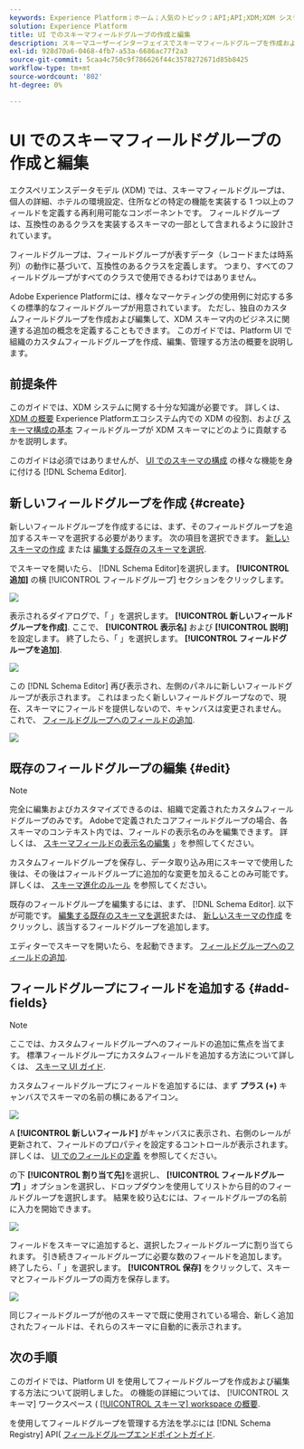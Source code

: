 ```yaml
---
keywords: Experience Platform；ホーム；人気のトピック；API;API;XDM;XDM システム；エクスペリエンスデータモデル；データモデル；ui；ワークスペース；フィールドグループ；フィールドグループ
solution: Experience Platform
title: UI でのスキーマフィールドグループの作成と編集
description: スキーマユーザーインターフェイスでスキーマフィールドグループを作成および編集するExperience Platformを説明します。
exl-id: 928d70a6-0468-4fb7-a53a-6686ac77f2a3
source-git-commit: 5caa4c750c9f786626f44c3578272671d85b8425
workflow-type: tm+mt
source-wordcount: '802'
ht-degree: 0%

---
```


# UI でのスキーマフィールドグループの作成と編集

エクスペリエンスデータモデル (XDM) では、スキーマフィールドグループは、個人の詳細、ホテルの環境設定、住所などの特定の機能を実装する 1 つ以上のフィールドを定義する再利用可能なコンポーネントです。 フィールドグループは、互換性のあるクラスを実装するスキーマの一部として含まれるように設計されています。

フィールドグループは、フィールドグループが表すデータ（レコードまたは時系列）の動作に基づいて、互換性のあるクラスを定義します。 つまり、すべてのフィールドグループがすべてのクラスで使用できるわけではありません。

Adobe Experience Platformには、様々なマーケティングの使用例に対応する多くの標準的なフィールドグループが用意されています。 ただし、独自のカスタムフィールドグループを作成および編集して、XDM スキーマ内のビジネスに関連する追加の概念を定義することもできます。 このガイドでは、Platform UI で組織のカスタムフィールドグループを作成、編集、管理する方法の概要を説明します。

## 前提条件

このガイドでは、XDM システムに関する十分な知識が必要です。 詳しくは、 [XDM の概要](../../home.md) Experience Platformエコシステム内での XDM の役割、および [スキーマ構成の基本](../../schema/composition.md) フィールドグループが XDM スキーマにどのように貢献するかを説明します。

このガイドは必須ではありませんが、 [UI でのスキーマの構成](../../tutorials/create-schema-ui.md) の様々な機能を身に付ける [!DNL Schema Editor].

## 新しいフィールドグループを作成 {#create}

新しいフィールドグループを作成するには、まず、そのフィールドグループを追加するスキーマを選択する必要があります。 次の項目を選択できます。 [新しいスキーマの作成](./schemas.md#create) または [編集する既存のスキーマを選択](./schemas.md#edit).

でスキーマを開いたら、 [!DNL Schema Editor]を選択します。 **[!UICONTROL 追加]** の横 [!UICONTROL フィールドグループ] セクションをクリックします。

![](../../images/ui/resources/field-groups/add-field-group.png)

表示されるダイアログで、「 」を選択します。 **[!UICONTROL 新しいフィールドグループを作成]**. ここで、 **[!UICONTROL 表示名]** および **[!UICONTROL 説明]** を設定します。 終了したら、「 」を選択します。 **[!UICONTROL フィールドグループを追加]**.

![](../../images/ui/resources/field-groups/create-field-group.png)

この [!DNL Schema Editor] 再び表示され、左側のパネルに新しいフィールドグループが表示されます。 これはまったく新しいフィールドグループなので、現在、スキーマにフィールドを提供しないので、キャンバスは変更されません。 これで、 [フィールドグループへのフィールドの追加](#add-fields).

![](../../images/ui/resources/field-groups/field-group-added.png)

## 既存のフィールドグループの編集 {#edit}

>[!NOTE]
>
>完全に編集およびカスタマイズできるのは、組織で定義されたカスタムフィールドグループのみです。 Adobeで定義されたコアフィールドグループの場合、各スキーマのコンテキスト内では、フィールドの表示名のみを編集できます。 詳しくは、 [スキーマフィールドの表示名の編集](./schemas.md#display-names) 」を参照してください。
>
>カスタムフィールドグループを保存し、データ取り込み用にスキーマで使用した後は、その後はフィールドグループに追加的な変更を加えることのみ可能です。 詳しくは、 [スキーマ進化のルール](../../schema/composition.md#evolution) を参照してください。

既存のフィールドグループを編集するには、まず、 [!DNL Schema Editor]. 以下が可能です。 [編集する既存のスキーマを選択](./schemas.md#edit)または、 [新しいスキーマの作成](./schemas.md#create) をクリックし、該当するフィールドグループを追加します。

エディターでスキーマを開いたら、を起動できます。 [フィールドグループへのフィールドの追加](#add-fields).

## フィールドグループにフィールドを追加する {#add-fields}

>[!NOTE]
>
>ここでは、カスタムフィールドグループへのフィールドの追加に焦点を当てます。 標準フィールドグループにカスタムフィールドを追加する方法について詳しくは、 [スキーマ UI ガイド](./schemas.md#custom-fields-for-standard-groups).

カスタムフィールドグループにフィールドを追加するには、まず **プラス (+)** キャンバスでスキーマの名前の横にあるアイコン。

![](../../images/ui/resources/field-groups/add-field.png)

A **[!UICONTROL 新しいフィールド]** がキャンバスに表示され、右側のレールが更新されて、フィールドのプロパティを設定するコントロールが表示されます。 詳しくは、 [UI でのフィールドの定義](../fields/overview.md#define) を参照してください。

の下 **[!UICONTROL 割り当て先]**&#x200B;を選択し、 **[!UICONTROL フィールドグループ]** 」オプションを選択し、ドロップダウンを使用してリストから目的のフィールドグループを選択します。 結果を絞り込むには、フィールドグループの名前に入力を開始できます。

![](../../images/ui/resources/field-groups/select-field-group.png)

フィールドをスキーマに追加すると、選択したフィールドグループに割り当てられます。 引き続きフィールドグループに必要な数のフィールドを追加します。 終了したら、「 」を選択します。 **[!UICONTROL 保存]** をクリックして、スキーマとフィールドグループの両方を保存します。

![](../../images/ui/resources/field-groups/complete-field-group.png)

同じフィールドグループが他のスキーマで既に使用されている場合、新しく追加されたフィールドは、それらのスキーマに自動的に表示されます。

## 次の手順

このガイドでは、Platform UI を使用してフィールドグループを作成および編集する方法について説明しました。 の機能の詳細については、 [!UICONTROL スキーマ] ワークスペース ( [[!UICONTROL スキーマ] workspace の概要](../overview.md).

を使用してフィールドグループを管理する方法を学ぶには [!DNL Schema Registry] API( [フィールドグループエンドポイントガイド](../../api/field-groups.md).
